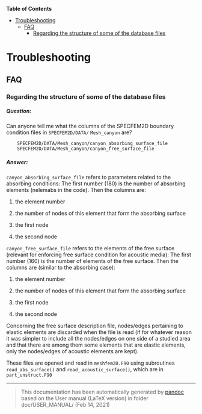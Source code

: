 **Table of Contents**

-   [Troubleshooting](#troubleshooting)
    -   [FAQ](#faq)
        -   [Regarding the structure of some of the database files](#regarding-the-structure-of-some-of-the-database-files)

Troubleshooting
===============

FAQ
---

### Regarding the structure of some of the database files

##### Question:

Can anyone tell me what the columns of the SPECFEM2D boundary condition files in `SPECFEM2D/DATA/`
`Mesh_canyon` are?

        SPECFEM2D/DATA/Mesh_canyon/canyon_absorbing_surface_file
        SPECFEM2D/DATA/Mesh_canyon/canyon_free_surface_file

##### Answer:

`canyon_absorbing_surface_file` refers to parameters related to the absorbing conditions: The first number (180) is the number of absorbing elements (nelemabs in the code). Then the columns are:

1.  the element number

2.  the number of nodes of this element that form the absorbing surface

3.  the first node

4.  the second node

`canyon_free_surface_file` refers to the elements of the free surface (relevant for enforcing free surface condition for acoustic media): The first number (160) is the number of elements of the free surface. Then the columns are (similar to the absorbing case):

1.  the element number

2.  the number of nodes of this element that form the absorbing surface

3.  the first node

4.  the second node

Concerning the free surface description file, nodes/edges pertaining to elastic elements are discarded when the file is read (if for whatever reason it was simpler to include all the nodes/edges on one side of a studied area and that there are among them some elements that are elastic elements, only the nodes/edges of acoustic elements are kept).

These files are opened and read in `meshfem2D.F90` using subroutines `read_abs_surface()` and `read_`
`acoustic_surface()`, which are in `part_unstruct.F90`

-----
> This documentation has been automatically generated by [pandoc](http://www.pandoc.org)
> based on the User manual (LaTeX version) in folder doc/USER_MANUAL/
> (Feb 14, 2021)

